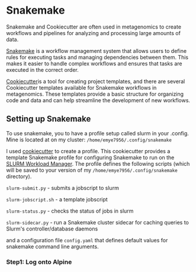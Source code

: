 # Snakemake

Snakemake and Cookiecutter are often used in metagenomics to create
workflows and pipelines for analyzing and processing large amounts of
data.

[Snakemake](https://f1000research.com/articles/10-33/v1) is a workflow
management system that allows users to define rules for executing tasks
and managing dependencies between them. This makes it easier to handle
complex workflows and ensures that tasks are executed in the correct
order.

[Cookiecutter](https://github.com/cookiecutter/cookiecutter)is a tool
for creating project templates, and there are several Cookiecutter
templates available for Snakemake workflows in metagenomics. These
templates provide a basic structure for organizing code and data and can
help streamline the development of new workflows.

## Setting up Snakemake 

To use snakemake, you to have a profile setup called slurm in your
.config. Mine is located at on my cluster:
`/home/emye7956/.config/snakemake`

I used [cookiecutter](https://github.com/Snakemake-Profiles/slurm) to
create a profile. This cookiecutter provides a template Snakemake
profile for configuring Snakemake to run on the [SLURM Workload
Manager](https://slurm.schedmd.com/). The profile defines the following
scripts (which will be saved to your version of my
`/home/emye7956/.config/snakemake` directory).

`slurm-submit.py` - submits a jobscript to slurm

`slurm-jobscript.sh` - a template jobscript

`slurm-status.py` - checks the status of jobs in slurm

`slurm-sidecar.py` - run a Snakemake cluster sidecar for caching queries
to Slurm's controller/database daemons

and a configuration file `config.yaml` that defines default values for
snakemake command line arguments.

### Step1: Log onto Alpine

